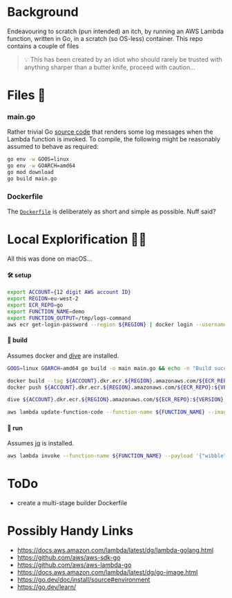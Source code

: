 # Background
Endeavouring to scratch (pun intended) an itch, by running an AWS Lambda function, written in Go, in a scratch (so OS-less) container. This repo contains a couple of files 

> 💡 This has been created by an idiot who should rarely be trusted with anything sharper than a butter knife, proceed with caution...

# Files 💾
### main.go
Rather trivial Go [source code](./main.go "main.go") that renders some log messages when the Lambda function is invoked. To compile, the following might be reasonably assumed to behave as required:
```bash
go env -w GOOS=linux
go env -w GOARCH=amd64 
go mod download
go build main.go
```

### Dockerfile
The [`Dockerfile`](./Dockerfile "Dockerfile") is deliberately as short and simple as possible. Nuff said?

# Local Explorification 🧑‍💻
All this was done on macOS...

 #### 🛠 setup
```bash
export ACCOUNT={12 digit AWS account ID}
export REGION=eu-west-2
export ECR_REPO=go
export FUNCTION_NAME=demo
export FUNCTION_OUTPUT=/tmp/logs-command
aws ecr get-login-password --region ${REGION} | docker login --username AWS --password-stdin ${ACCOUNT}.dkr.ecr.${REGION}.amazonaws.com
```

#### 🤞 build
Assumes docker and [dive](https://github.com/wagoodman/dive "dive") are installed.
```bash
GOOS=linux GOARCH=amd64 go build -o main main.go && echo -n "Build success, provide an image tag version: " && read VERSION || echo "Build failed! 🧨"

docker build --tag ${ACCOUNT}.dkr.ecr.${REGION}.amazonaws.com/${ECR_REPO}:${VERSION} .
docker push ${ACCOUNT}.dkr.ecr.${REGION}.amazonaws.com/${ECR_REPO}:${VERSION}

dive ${ACCOUNT}.dkr.ecr.${REGION}.amazonaws.com/${ECR_REPO}:${VERSION}

aws lambda update-function-code --function-name ${FUNCTION_NAME} --image-uri ${ACCOUNT}.dkr.ecr.${REGION}.amazonaws.com/${ECR_REPO}:${VERSION} --no-cli-pager && aws lambda wait function-updated-v2 --function-name ${FUNCTION_NAME} && echo "Function ${FUNCTION_NAME} updated 👌" || echo "Failed to update ${FUNCTION_NAME} 😱"
```

#### 🏃 run
Assumes [jq](https://stedolan.github.io/jq/ "jq") is installed.
```bash
aws lambda invoke --function-name ${FUNCTION_NAME} --payload '{"wibble":"wobble","plop":["plip"],"true":false,"emoji":"🤓"}' --cli-binary-format raw-in-base64-out --no-cli-pager ${FUNCTION_OUTPUT} && eval $(sleep 3; cat ${FUNCTION_OUTPUT} | cut -d\" -f2) | jq '.events[].message' -r | sed -e '/^$/d'; rm ${FUNCTION_OUTPUT}
```

# ToDo
- create a multi-stage builder Dockerfile

# Possibly Handy Links
- https://docs.aws.amazon.com/lambda/latest/dg/lambda-golang.html
- https://github.com/aws/aws-sdk-go
- https://github.com/aws/aws-lambda-go
- https://docs.aws.amazon.com/lambda/latest/dg/go-image.html
- https://go.dev/doc/install/source#environment
- https://go.dev/learn/
